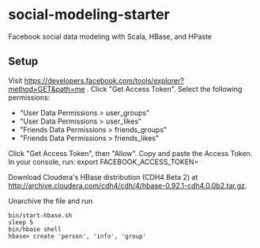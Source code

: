 social-modeling-starter
=======================

Facebook social data modeling with Scala, HBase, and HPaste

Setup
-----------------------

Visit https://developers.facebook.com/tools/explorer?method=GET&path=me .
Click "Get Access Token". Select the following permissions:
- "User Data Permissions > user_groups"
- "User Data Permissions > user_likes"
- "Friends Data Permissions > friends_groups"
- "Friends Data Permissions > friends_likes"

Click "Get Access Token", then "Allow". Copy and paste the Access Token.
In your console, run:
   export FACEBOOK_ACCESS_TOKEN=<your access token>

Download Cloudera's HBase distribution (CDH4 Beta 2) at
http://archive.cloudera.com/cdh4/cdh/4/hbase-0.92.1-cdh4.0.0b2.tar.gz.

Unarchive the file and run

    bin/start-hbase.sh
    sleep 5
    bin/hbase shell
    hbase> create 'person', 'info', 'group'
